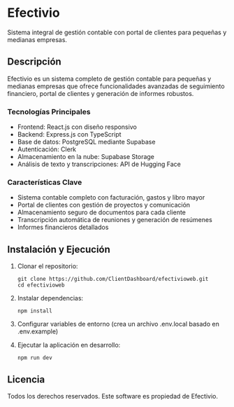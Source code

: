 # Efectivio

Sistema integral de gestión contable con portal de clientes para pequeñas y medianas empresas.

## Descripción

Efectivio es un sistema completo de gestión contable para pequeñas y medianas empresas que ofrece funcionalidades avanzadas de seguimiento financiero, portal de clientes y generación de informes robustos.

### Tecnologías Principales

- Frontend: React.js con diseño responsivo
- Backend: Express.js con TypeScript
- Base de datos: PostgreSQL mediante Supabase
- Autenticación: Clerk
- Almacenamiento en la nube: Supabase Storage
- Análisis de texto y transcripciones: API de Hugging Face

### Características Clave

- Sistema contable completo con facturación, gastos y libro mayor
- Portal de clientes con gestión de proyectos y comunicación
- Almacenamiento seguro de documentos para cada cliente
- Transcripción automática de reuniones y generación de resúmenes
- Informes financieros detallados

## Instalación y Ejecución

1. Clonar el repositorio:
   ```
   git clone https://github.com/ClientDashboard/efectivioweb.git
   cd efectivioweb
   ```

2. Instalar dependencias:
   ```
   npm install
   ```

3. Configurar variables de entorno (crea un archivo .env.local basado en .env.example)

4. Ejecutar la aplicación en desarrollo:
   ```
   npm run dev
   ```

## Licencia

Todos los derechos reservados. Este software es propiedad de Efectivio.